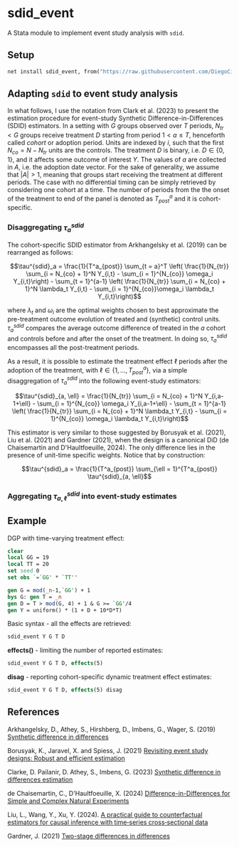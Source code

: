 # sdid_event

A Stata module to implement event study analysis with `sdid`.

## Setup

```stata
net install sdid_event, from("https://raw.githubusercontent.com/DiegoCiccia/sdid/main/sdid_event") replace
```

## Adapting `sdid` to event study analysis

In what follows, I use the notation from Clark et al. (2023) to present the estimation procedure for event-study Synthetic Difference-in-Differences (SDID) estimators.
In a setting with $G$ groups observed over $T$ periods, $N_{tr} < G$ groups receive treatment $D$ starting from period $1 < a \leq T$, henceforth called *cohort* or adoption period.
Units are indexed by $i$, such that the first $N_{co} = N - N_{tr}$ units are the controls.
The treatment $D$ is binary, i.e. $D \in \lbrace 0,1\rbrace$, and it affects some outcome of interest $Y$.
The values of $a$ are collected in $A$, i.e. the adoption date vector.
For the sake of generality, we assume that $|A| > 1$, meaning that groups start receiving the treatment at different periods.
The case with no differential timing can be simply retrieved by considering one cohort at a time.
The number of periods from the the onset of the treatment to end of the panel is denoted as $T^{a}_{post}$ and it is cohort-specific.

### Disaggregating $\tau^{sdid}_a$

The cohort-specific SDID estimator from Arkhangelsky et al. (2019) can be rearranged as follows:

```math
\tau^{sdid}_a = \frac{1}{T^a_{post}} \sum_{t = a}^T \left( \frac{1}{N_{tr}} \sum_{i = N_{co} + 1}^N Y_{i,t} - \sum_{i = 1}^{N_{co}} \omega_i Y_{i,t}\right) -  \sum_{t = 1}^{a-1} \left( \frac{1}{N_{tr}} \sum_{i = N_{co} + 1}^N \lambda_t Y_{i,t} - \sum_{i = 1}^{N_{co}}\omega_i \lambda_t  Y_{i,t}\right)
```

where $\lambda_t$ and $\omega_i$ are the optimal weights chosen to best approximate the pre-treatment outcome evolution of treated and (synthetic) control units. $\tau^{sdid}_a$ compares the average outcome difference of treated in the $a$ cohort and controls before and after the onset of the treatment. In doing so, $\tau^{sdid}_a$ encompasses all the post-treatment periods.

As a result, it is possible to estimate the treatment effect $\ell$ periods after the adoption of the treatment, with $\ell \in \lbrace 1,..., T^a_{post} \rbrace$, via a simple disaggregation of $\tau^{sdid}_a$ into the following event-study estimators:

```math
\tau^{sdid}_{a, \ell} = \frac{1}{N_{tr}} \sum_{i = N_{co} + 1}^N Y_{i,a-1+\ell} - \sum_{i = 1}^{N_{co}} \omega_i Y_{i,a-1+\ell} -  \sum_{t = 1}^{a-1} \left( \frac{1}{N_{tr}} \sum_{i = N_{co} + 1}^N \lambda_t Y_{i,t} - \sum_{i = 1}^{N_{co}}  \omega_i \lambda_t Y_{i,t}\right)
```

This estimator is very similar to those suggested by Borusyak et al. (2021), Liu et al. (2021) and Gardner (2021), when the design is a canonical DiD (de Chaisemartin and D'Haultfoeuille, 2024). The only difference lies in the presence of unit-time specific weights. Notice that by construction:

```math
\tau^{sdid}_a = \frac{1}{T^a_{post}} \sum_{\ell = 1}^{T^a_{post}} \tau^{sdid}_{a, \ell}
```


### Aggregating $\tau^{sdid}_{a,\ell}$ into event-study estimates











## Example

DGP with time-varying treatment effect:

```stata
clear
local GG = 19
local TT = 20
set seed 0
set obs `=`GG' * `TT''

gen G = mod(_n-1,`GG') + 1
bys G: gen T = _n
gen D = T > mod(G, 4) + 1 & G >= `GG'/4
gen Y = uniform() * (1 + D + 10*D*T)
```

Basic syntax - all the effects are retrieved:

```stata
sdid_event Y G T D
```

**effects()** - limiting the number of reported estimates:

```stata
sdid_event Y G T D, effects(5)
```

**disag** - reporting cohort-specific dynamic treatment effect estimates:

```stata
sdid_event Y G T D, effects(5) disag
```

## References 

Arkhangelsky, D., Athey, S., Hirshberg, D., Imbens, G., Wager, S. (2019) [Synthetic difference in differences](https://www.nber.org/papers/w25532)

Borusyak, K., Jaravel, X. and Spiess, J. (2021) [Revisiting event study designs: Robust and efficient estimation](https://doi.org/10.1093/restud/rdae007)

Clarke, D. Pailanir, D. Athey, S., Imbens, G. (2023) [Synthetic difference in differences estimation](https://arxiv.org/abs/2301.11859)

de Chaisemartin, C., D'Haultfoeuille, X. (2024) [Difference-in-Differences for Simple and Complex Natural Experiments](https://papers.ssrn.com/sol3/papers.cfm?abstract_id=4487202)

Liu, L., Wang, Y., Xu, Y. (2024). [A practical guide to counterfactual estimators for causal inference with time‐series cross‐sectional data](https://onlinelibrary.wiley.com/doi/full/10.1111/ajps.12723)

Gardner, J. (2021) [Two-stage differences in differences](https://arxiv.org/abs/2207.05943)




